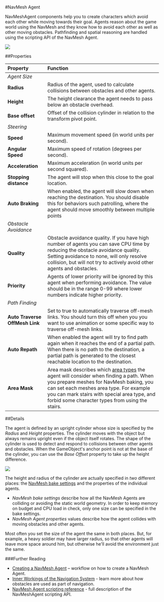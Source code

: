 #NavMesh Agent

NavMeshAgent components help you to create characters which avoid each other while moving towards their goal. Agents reason about the game world using the NavMesh and they know how to avoid each other as well as other moving obstacles. Pathfinding and spatial reasoning are handled using the scripting API of the NavMesh Agent.

![](../uploads/Main/NavMeshAgent.png) 

##Properties

|Property |Function |
|:---|:---|
|_Agent Size_||
|**Radius** |Radius of the agent, used to calculate collisions between obstacles and other agents. |
|**Height** |The height clearance the agent needs to pass below an obstacle overhead. |
|**Base offset** |Offset of the collision cylinder in relation to the transform pivot point. |
|_Steering_ ||
|**Speed** |Maximum movement speed (in world units per second). |
|**Angular Speed** |Maximum speed of rotation (degrees per second).|
|**Acceleration** |Maximum acceleration (in world units per second squared).|
|**Stopping distance** |The agent will stop when this close to the goal location. |
|**Auto Braking** |When enabled, the agent will slow down when reaching the destination. You should disable this for behaviors such patrolling, where the agent should move smoothly between multiple points |
|_Obstacle Avoidance_ ||
|**Quality** |Obstacle avoidance quality. If you have high number of agents you can save CPU time by reducing the obstacle avoidance quality. Setting avoidance to none, will only resolve collision, but will not try to actively avoid other agents and obstacles. |
|**Priority** |Agents of lower priority will be ignored by this agent when performing avoidance. The value should be in the range 0-99 where lower numbers indicate higher priority. |
|_Path Finding_ ||
|**Auto Traverse OffMesh Link** |Set to true to automatically traverse off-mesh links. You should turn this off when you you want to use animation or some specific way to traverse off-mesh links. |
|**Auto Repath** |When enabled the agent will try to find path again when it reaches the end of a partial path. When there is no path to the destination, a partial path is generated to the closest reachable location to the destination. |
|**Area Mask** |Area mask describes which [area types](nav-AreasAndCosts) the agent will consider when finding a path. When you prepare meshes for NavMesh baking, you can set each meshes area type. For example you can mark stairs with special area type, and forbid some character types from using the stairs. |

##Details

The agent is defined by an upright cylinder whose size is specified by the _Radius_ and _Height_ properties. The cylinder moves with the object but always remains upright even if the object itself rotates. The shape of the cylinder is used to detect and respond to collisions between other agents and obstacles. When the GameObject's anchor point is not at the base of the cylinder, you can use the _Base Offset_ property to take up the height difference.

![](../uploads/Main/NavMeshAgentOffset.svg)

The height and radius of the cylinder are actually specified in _two_ different places: the [NavMesh bake settings](nav-BuildingNavMesh) and the properties of the individual agents.

- _NavMesh bake settings_ describe how all the NavMesh Agents are colliding or avoiding the static world geometry. In order to keep memory on budget and CPU load in check, only one size can be specified in the bake settings.
- _NavMesh Agent properties_ values describe how the agent collides with moving obstacles and other agents.

Most often you set the size of the agent the same in both places. But, for example, a heavy soldier may have larger radius, so that other agents will leave more space around him, but otherwise he'll avoid the environment just the same.

###Further Reading
- [Creating a NavMesh Agent](nav-CreateNavMeshAgent) – workflow on how to create a NavMesh Agent.
- [Inner Workings of the Navigation System](nav-InnerWorkings) - learn more about how obstacles are used as part of navigation.
- [NavMesh Agent scripting reference](ScriptRef:AI.NavMeshAgent.html) - full description of the NavMeshAgent scripting API.
